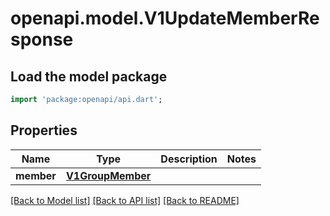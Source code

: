 # openapi.model.V1UpdateMemberResponse

## Load the model package
```dart
import 'package:openapi/api.dart';
```

## Properties
Name | Type | Description | Notes
------------ | ------------- | ------------- | -------------
**member** | [**V1GroupMember**](V1GroupMember.md) |  | 

[[Back to Model list]](../README.md#documentation-for-models) [[Back to API list]](../README.md#documentation-for-api-endpoints) [[Back to README]](../README.md)


